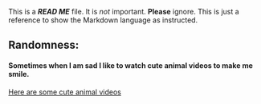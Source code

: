 This is a **_READ ME_** file. It is _not_ important. **Please** ignore.
This is just a reference to show the Markdown language as instructed.


## Randomness: 
#### Sometimes when I am sad I like to watch cute animal videos to make me smile.

[Here are some cute animal videos](https://www.youtube.com/watch?v=C9OMAX91oyw&t=1s)
